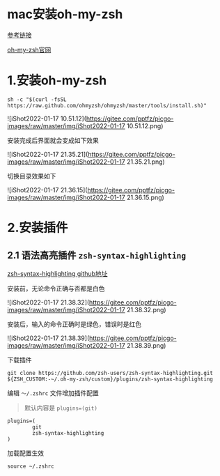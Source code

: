 # mac安装oh-my-zsh

[参考链接](https://lilyssh.blog.csdn.net/article/details/118178091?spm=1001.2101.3001.6661.1&utm_medium=distribute.pc_relevant_t0.none-task-blog-2%7Edefault%7ECTRLIST%7Edefault-1.no_search_link&depth_1-utm_source=distribute.pc_relevant_t0.none-task-blog-2%7Edefault%7ECTRLIST%7Edefault-1.no_search_link&utm_relevant_index=1)

[oh-my-zsh官网](https://ohmyz.sh/)



# 1.安装oh-my-zsh

```shell
sh -c "$(curl -fsSL https://raw.github.com/ohmyzsh/ohmyzsh/master/tools/install.sh)"
```



![iShot2022-01-17 10.51.12](https://gitee.com/pptfz/picgo-images/raw/master/img/iShot2022-01-17 10.51.12.png)



安装完成后界面就会变成如下效果

![iShot2022-01-17 21.35.21](https://gitee.com/pptfz/picgo-images/raw/master/img/iShot2022-01-17 21.35.21.png)

切换目录效果如下

![iShot2022-01-17 21.36.15](https://gitee.com/pptfz/picgo-images/raw/master/img/iShot2022-01-17 21.36.15.png)



# 2.安装插件

## 2.1 语法高亮插件 `zsh-syntax-highlighting`

[zsh-syntax-highlighting github地址](https://github.com/zsh-users/zsh-syntax-highlighting/)



安装前，无论命令正确与否都是白色

![iShot2022-01-17 21.38.32](https://gitee.com/pptfz/picgo-images/raw/master/img/iShot2022-01-17 21.38.32.png)



安装后，输入的命令正确时是绿色，错误时是红色

![iShot2022-01-17 21.38.39](https://gitee.com/pptfz/picgo-images/raw/master/img/iShot2022-01-17 21.38.39.png)



下载插件

```shell
git clone https://github.com/zsh-users/zsh-syntax-highlighting.git ${ZSH_CUSTOM:-~/.oh-my-zsh/custom}/plugins/zsh-syntax-highlighting
```



编辑 `～/.zshrc` 文件增加插件配置

> 默认内容是 `plugins=(git)`

```shell
plugins=(
        git
        zsh-syntax-highlighting
)
```



加载配置生效

```shell
source ~/.zshrc
```

